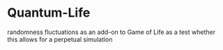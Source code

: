 # Quantum-Life
randomness fluctuations as an add-on to Game of Life as a test whether this allows for a perpetual simulation
